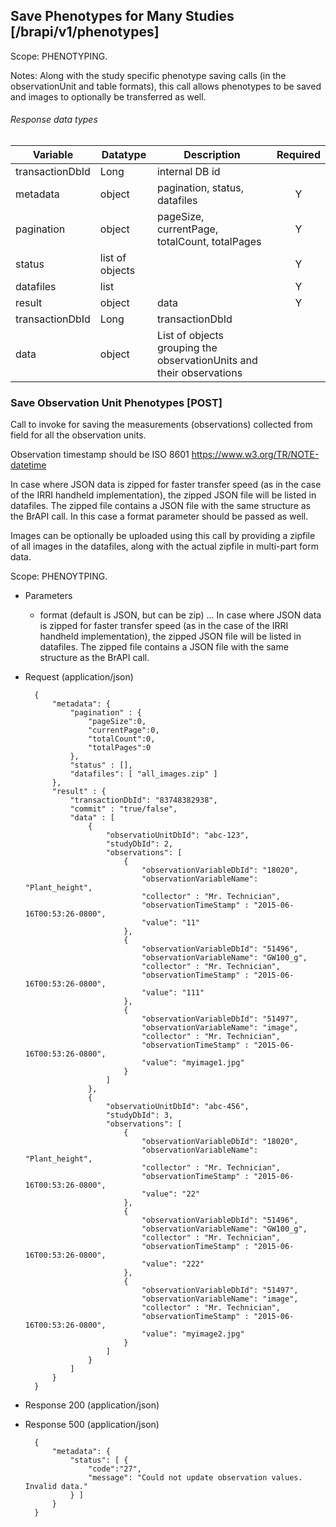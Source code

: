 ## Save Phenotypes for Many Studies [/brapi/v1/phenotypes] 
Scope: PHENOTYPING.

Notes: 
Along with the study specific phenotype saving calls (in the observationUnit and table formats), this call allows phenotypes to be saved and images to optionally be transferred as well.

###### Response data types
|Variable|Datatype|Description|Required|  
|------|------|------|:-----:|
|transactionDbId|Long|internal DB id ||
|metadata|object|pagination, status, datafiles|Y|
|pagination|object|pageSize, currentPage, totalCount, totalPages|Y|
|status|list of objects||Y|
|datafiles|list||Y|
|result|object|data|Y|
|transactionDbId|Long|transactionDbId||
|data| object| List of objects grouping the observationUnits and their observations||

### Save Observation Unit Phenotypes [POST]
Call to invoke for saving the measurements (observations) collected from field for all the observation units.

Observation timestamp should be ISO 8601 https://www.w3.org/TR/NOTE-datetime

In case where JSON data is zipped for faster transfer speed (as in the case of the IRRI handheld implementation), the zipped JSON file will be listed in datafiles. The zipped file contains a JSON file with the same structure as the BrAPI call. In this case a format parameter should be passed as well.

Images can be optionally be uploaded using this call by providing a zipfile of all images in the datafiles, along with the actual zipfile in multi-part form data.

Scope: PHENOYTPING.

+ Parameters
    + format (default is JSON, but can be zip) ... In case where JSON data is zipped for faster transfer speed (as in the case of the IRRI handheld implementation), the zipped JSON file will be listed in datafiles. The zipped file contains a JSON file with the same structure as the BrAPI call.
    
+ Request (application/json)

        {
            "metadata": {
                "pagination" : { 
                    "pageSize":0, 
                    "currentPage":0, 
                    "totalCount":0, 
                    "totalPages":0 
                },
                "status" : [],
                "datafiles": [ "all_images.zip" ]
            },
            "result" : {
                "transactionDbId": "83748382938",
                "commit" : "true/false",
                "data" : [
                    {
                        "observatioUnitDbId": "abc-123",
                        "studyDbId": 2,
                        "observations": [
                            {
                                "observationVariableDbId": "18020",
                                "observationVariableName": "Plant_height",
                                "collector" : "Mr. Technician",
                                "observationTimeStamp" : "2015-06-16T00:53:26-0800",
                                "value": "11"
                            },
                            {   
                                "observationVariableDbId": "51496",
                                "observationVariableName": "GW100_g",
                                "collector" : "Mr. Technician",
                                "observationTimeStamp" : "2015-06-16T00:53:26-0800",
                                "value": "111"
                            },
                            {   
                                "observationVariableDbId": "51497",
                                "observationVariableName": "image",
                                "collector" : "Mr. Technician",
                                "observationTimeStamp" : "2015-06-16T00:53:26-0800",
                                "value": "myimage1.jpg"
                            }
                        ]
                    },
                    {
                        "observatioUnitDbId": "abc-456",
                        "studyDbId": 3,
                        "observations": [
                            {
                                "observationVariableDbId": "18020",
                                "observationVariableName": "Plant_height",
                                "collector" : "Mr. Technician",
                                "observationTimeStamp" : "2015-06-16T00:53:26-0800",
                                "value": "22"
                            },
                            {   
                                "observationVariableDbId": "51496",
                                "observationVariableName": "GW100_g",
                                "collector" : "Mr. Technician",
                                "observationTimeStamp" : "2015-06-16T00:53:26-0800",
                                "value": "222"
                            },
                            {   
                                "observationVariableDbId": "51497",
                                "observationVariableName": "image",
                                "collector" : "Mr. Technician",
                                "observationTimeStamp" : "2015-06-16T00:53:26-0800",
                                "value": "myimage2.jpg"
                            }
                        ]
                    }
                ]
            }
        }

+ Response 200 (application/json)

+ Response 500 (application/json)

        {
            "metadata": {
                "status": [ {
                    "code":"27",
                    "message": "Could not update observation values. Invalid data."
                } ]
            }
        }

